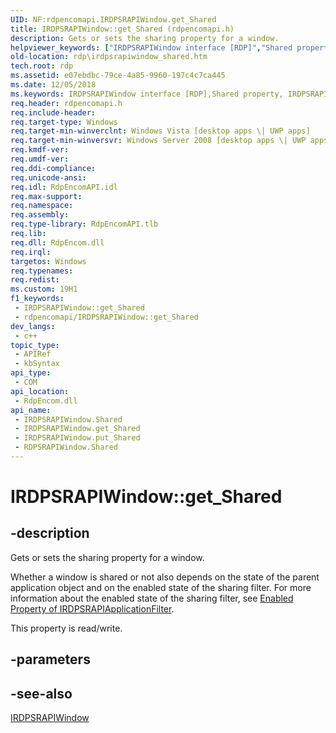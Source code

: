 ```yaml
---
UID: NF:rdpencomapi.IRDPSRAPIWindow.get_Shared
title: IRDPSRAPIWindow::get_Shared (rdpencomapi.h)
description: Gets or sets the sharing property for a window.
helpviewer_keywords: ["IRDPSRAPIWindow interface [RDP]","Shared property","IRDPSRAPIWindow.Shared","IRDPSRAPIWindow.get_Shared","IRDPSRAPIWindow::Shared","IRDPSRAPIWindow::get_Shared","IRDPSRAPIWindow::put_Shared","RDPSRAPIWindow object [RDP]","Shared property","Shared property [RDP]","Shared property [RDP]","IRDPSRAPIWindow interface","Shared property [RDP]","RDPSRAPIWindow object","get_Shared","rdp.irdpsrapiwindow_shared","rdpencomapi/IRDPSRAPIWindow::Shared","rdpencomapi/IRDPSRAPIWindow::get_Shared","rdpencomapi/IRDPSRAPIWindow::put_Shared"]
old-location: rdp\irdpsrapiwindow_shared.htm
tech.root: rdp
ms.assetid: e07ebdbc-79ce-4a85-9960-197c4c7ca445
ms.date: 12/05/2018
ms.keywords: IRDPSRAPIWindow interface [RDP],Shared property, IRDPSRAPIWindow.Shared, IRDPSRAPIWindow.get_Shared, IRDPSRAPIWindow::Shared, IRDPSRAPIWindow::get_Shared, IRDPSRAPIWindow::put_Shared, RDPSRAPIWindow object [RDP],Shared property, Shared property [RDP], Shared property [RDP],IRDPSRAPIWindow interface, Shared property [RDP],RDPSRAPIWindow object, get_Shared, rdp.irdpsrapiwindow_shared, rdpencomapi/IRDPSRAPIWindow::Shared, rdpencomapi/IRDPSRAPIWindow::get_Shared, rdpencomapi/IRDPSRAPIWindow::put_Shared
req.header: rdpencomapi.h
req.include-header: 
req.target-type: Windows
req.target-min-winverclnt: Windows Vista [desktop apps \| UWP apps]
req.target-min-winversvr: Windows Server 2008 [desktop apps \| UWP apps]
req.kmdf-ver: 
req.umdf-ver: 
req.ddi-compliance: 
req.unicode-ansi: 
req.idl: RdpEncomAPI.idl
req.max-support: 
req.namespace: 
req.assembly: 
req.type-library: RdpEncomAPI.tlb
req.lib: 
req.dll: RdpEncom.dll
req.irql: 
targetos: Windows
req.typenames: 
req.redist: 
ms.custom: 19H1
f1_keywords:
 - IRDPSRAPIWindow::get_Shared
 - rdpencomapi/IRDPSRAPIWindow::get_Shared
dev_langs:
 - c++
topic_type:
 - APIRef
 - kbSyntax
api_type:
 - COM
api_location:
 - RdpEncom.dll
api_name:
 - IRDPSRAPIWindow.Shared
 - IRDPSRAPIWindow.get_Shared
 - IRDPSRAPIWindow.put_Shared
 - RDPSRAPIWindow.Shared
---
```


# IRDPSRAPIWindow::get_Shared


## -description

Gets or sets the sharing property for a window.

Whether a window is  shared or not also depends on the state of the parent application object and on the enabled state of the sharing filter. For more information about the enabled state of the sharing filter, see  <a href="https://docs.microsoft.com/windows/desktop/api/rdpencomapi/nf-rdpencomapi-irdpsrapiapplicationfilter-get_enabled">Enabled Property of IRDPSRAPIApplicationFilter</a>.

This property is read/write.

## -parameters

## -see-also

<a href="https://docs.microsoft.com/windows/desktop/api/rdpencomapi/nn-rdpencomapi-irdpsrapiwindow">IRDPSRAPIWindow</a>

